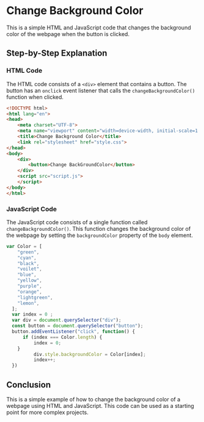 
# Change Background Color

This is a simple HTML and JavaScript code that changes the background color of the webpage when the button is clicked.



## Step-by-Step Explanation

### HTML Code

The HTML code consists of a `<div>` element that contains a button. The button has an `onclick` event listener that calls the `changeBackgroundColor()` function when clicked.

```html
<!DOCTYPE html>
<html lang="en">
<head>
    <meta charset="UTF-8">
    <meta name="viewport" content="width=device-width, initial-scale=1.0">
    <title>Change Background Color</title>
    <link rel="stylesheet" href="style.css">
</head>
<body>
    <div>
        <button>Change BackGroundColor</button>
    </div>
    <script src="script.js">
    </script>
</body>
</html>
```

### JavaScript Code

The JavaScript code consists of a single function called `changeBackgroundColor()`. This function changes the background color of the webpage by setting the `backgroundColor` property of the `body` element.

```javascript
var Color = [
    "green",
    "cyan",
    "black",
    "voilet",
    "blue",
    "yellow",
    "purple",
    "orange",
    "lightgreen",
    "lemon",
  ];
  var index = 0 ;
  var div = document.querySelector("div");
  const button = document.querySelector("button");
  button.addEventListener("click", function() {
      if (index === Color.length) {
          index = 0;
    }
          div.style.backgroundColor = Color[index];
          index++;
  })
```

## Conclusion

This is a simple example of how to change the background color of a webpage using HTML and JavaScript. This code can be used as a starting point for more complex projects.
```

